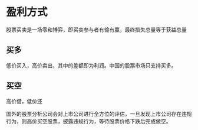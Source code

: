 # 盈利方式

股票买卖是一场零和博弈，即买卖参与者有输有赢，最终损失总量等于获益总量

## 买多

低价买入，高价卖出，其中的差额即为利润。中国的股票市场只支持买多。

## 买空

高价借，低价还

国外的股票分析公司会对上市公司进行全方位的评估，一旦发现上市公司存在违规行为，则高价买空股票，披露违规行为，等待股票价格下跌后完成做空。